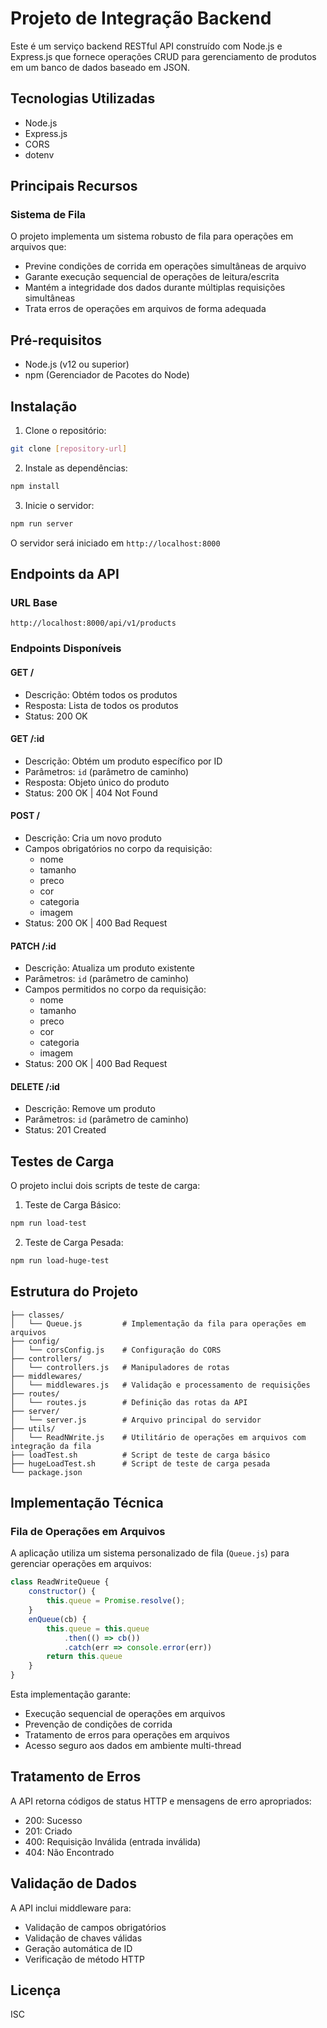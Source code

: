 # Projeto de Integração Backend

Este é um serviço backend RESTful API construído com Node.js e Express.js que fornece operações CRUD para gerenciamento de produtos em um banco de dados baseado em JSON.

## Tecnologias Utilizadas

- Node.js
- Express.js
- CORS
- dotenv

## Principais Recursos

### Sistema de Fila
O projeto implementa um sistema robusto de fila para operações em arquivos que:
- Previne condições de corrida em operações simultâneas de arquivo
- Garante execução sequencial de operações de leitura/escrita
- Mantém a integridade dos dados durante múltiplas requisições simultâneas
- Trata erros de operações em arquivos de forma adequada

## Pré-requisitos

- Node.js (v12 ou superior)
- npm (Gerenciador de Pacotes do Node)

## Instalação

1. Clone o repositório:
```bash
git clone [repository-url]
```

2. Instale as dependências:
```bash
npm install
```

3. Inicie o servidor:
```bash
npm run server
```

O servidor será iniciado em `http://localhost:8000`

## Endpoints da API

### URL Base
```
http://localhost:8000/api/v1/products
```

### Endpoints Disponíveis

#### GET /
- Descrição: Obtém todos os produtos
- Resposta: Lista de todos os produtos
- Status: 200 OK

#### GET /:id
- Descrição: Obtém um produto específico por ID
- Parâmetros: `id` (parâmetro de caminho)
- Resposta: Objeto único do produto
- Status: 200 OK | 404 Not Found

#### POST /
- Descrição: Cria um novo produto
- Campos obrigatórios no corpo da requisição:
  - nome
  - tamanho
  - preco
  - cor
  - categoria
  - imagem
- Status: 200 OK | 400 Bad Request

#### PATCH /:id
- Descrição: Atualiza um produto existente
- Parâmetros: `id` (parâmetro de caminho)
- Campos permitidos no corpo da requisição:
  - nome
  - tamanho
  - preco
  - cor
  - categoria
  - imagem
- Status: 200 OK | 400 Bad Request

#### DELETE /:id
- Descrição: Remove um produto
- Parâmetros: `id` (parâmetro de caminho)
- Status: 201 Created

## Testes de Carga

O projeto inclui dois scripts de teste de carga:

1. Teste de Carga Básico:
```bash
npm run load-test
```

2. Teste de Carga Pesada:
```bash
npm run load-huge-test
```

## Estrutura do Projeto

```
├── classes/
│   └── Queue.js         # Implementação da fila para operações em arquivos
├── config/
│   └── corsConfig.js    # Configuração do CORS
├── controllers/
│   └── controllers.js   # Manipuladores de rotas
├── middlewares/
│   └── middlewares.js   # Validação e processamento de requisições
├── routes/
│   └── routes.js        # Definição das rotas da API
├── server/
│   └── server.js        # Arquivo principal do servidor
├── utils/
│   └── ReadNWrite.js    # Utilitário de operações em arquivos com integração da fila
├── loadTest.sh          # Script de teste de carga básico
├── hugeLoadTest.sh      # Script de teste de carga pesada
└── package.json
```

## Implementação Técnica

### Fila de Operações em Arquivos
A aplicação utiliza um sistema personalizado de fila (`Queue.js`) para gerenciar operações em arquivos:
```javascript
class ReadWriteQueue {
    constructor() {
        this.queue = Promise.resolve();
    }
    enQueue(cb) {
        this.queue = this.queue
            .then(() => cb())
            .catch(err => console.error(err))
        return this.queue
    }
}
```
Esta implementação garante:
- Execução sequencial de operações em arquivos
- Prevenção de condições de corrida
- Tratamento de erros para operações em arquivos
- Acesso seguro aos dados em ambiente multi-thread

## Tratamento de Erros

A API retorna códigos de status HTTP e mensagens de erro apropriados:
- 200: Sucesso
- 201: Criado
- 400: Requisição Inválida (entrada inválida)
- 404: Não Encontrado

## Validação de Dados

A API inclui middleware para:
- Validação de campos obrigatórios
- Validação de chaves válidas
- Geração automática de ID
- Verificação de método HTTP

## Licença

ISC 